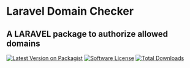 # Laravel Domain Checker 
## A LARAVEL package to authorize allowed domains

[![Latest Version on Packagist](https://img.shields.io/packagist/v/soumairi/domain-checker?style=for-the-badge)](https://packagist.org/packages/soumairi/domain-checker)
[![Software License](https://img.shields.io/github/license/soumairi/laravel-domain-checker?style=for-the-badge)](LICENSE)
[![Total Downloads](https://img.shields.io/packagist/dt/soumairi/domain-checker?style=for-the-badge)](https://packagist.org/packages/soumairi/domain-checker)
